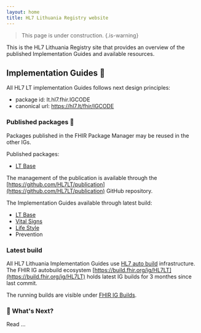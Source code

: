 ```yaml
---
layout: home
title: HL7 Lithuania Registry website
---
```


<div align="left">

> This page is under construction. {.is-warning}

This is the HL7 Lithuania Registry site that provides an overview of the published Implementation Guides and available resources.

## Implementation Guides 🚀

All HL7 LT implementation Guides follows next design principles:
- package id: lt.hl7.fhir.IGCODE
- canonical url: https://hl7.lt/fhir/IGCODE

### Published packages 🎉

Packages published in the FHIR Package Manager may be reused in the other IGs.

Published packages:

- [LT Base](https://hl7.lt/fhir/base/history.html)

The management of the publication is available through the [https://github.com/HL7LT/publication](https://github.com/HL7LT/publication) GitHub repository.

The Implementation Guides available through latest build:

- [LT Base](https://build.fhir.org/ig/HL7LT/ig-lt-base)
- [Vital Signs](https://build.fhir.org/ig/HL7LT/ig-lt-vitalsigns)
- [Life Style](https://build.fhir.org/ig/HL7LT/ig-lt-lifestyle)
- Prevention


### Latest build 

All HL7 Lithuania Implementation Guides use [HL7 auto build](https://github.com/FHIR/auto-ig-builder) infrastructure. 
The FHIR IG autobuild ecosystem [https://build.fhir.org/ig/HL7LT](https://build.fhir.org/ig/HL7LT) holds latest IG builds for 3 monthes since last commit.

The running builds are visible under [FHIR IG Builds](https://fhir.github.io/auto-ig-builder/builds.html).

### 🎯 What's Next?

Read ...

</div>
